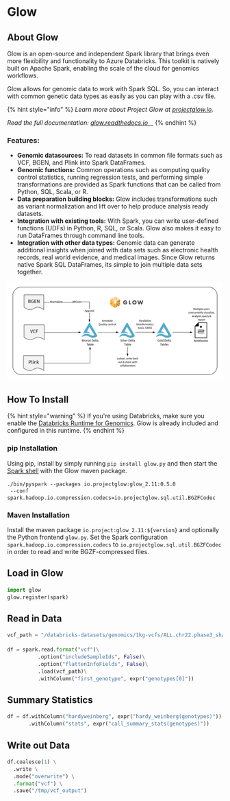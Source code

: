 # Glow

## About Glow

Glow is an open-source and independent Spark library that brings even more flexibility and functionality to Azure Databricks. This toolkit is natively built on Apache Spark, enabling the scale of the cloud for genomics workflows.

Glow allows for genomic data to work with Spark SQL. So, you can interact with common genetic data types as easily as you can play with a .csv file.

{% hint style="info" %}
_Learn more about Project Glow at_ [_projectglow.io_](http://projectglow.io/)_._

_Read the full documentation:_ [_glow.readthedocs.io_](https://glow.readthedocs.io/en/latest/index.html)\_\_
{% endhint %}

### **Features:**

* **Genomic datasources:** To read datasets in common file formats such as VCF, BGEN, and Plink into Spark DataFrames.
* **Genomic functions:** Common operations such as computing quality control statistics, running regression tests, and performing simple transformations are provided as Spark functions that can be called from Python, SQL, Scala, or R.
* **Data preparation building blocks:** Glow includes transformations such as variant normalization and lift over to help produce analysis ready datasets.
* **Integration with existing tools:** With Spark, you can write user-defined functions \(UDFs\) in Python, R, SQL, or Scala. Glow also makes it easy to run DataFrames through command line tools.
* **Integration with other data types:** Genomic data can generate additional insights when joined with data sets such as electronic health records, real world evidence, and medical images. Since Glow returns native Spark SQL DataFrames, its simple to join multiple data sets together.

![](../.gitbook/assets/glow_ref_arch_genomics.png)

## How To Install

{% hint style="warning" %}
If you're using Databricks, make sure you enable the [Databricks Runtime for Genomics](https://docs.databricks.com/runtime/genomicsruntime.html). Glow is already included and configured in this runtime.
{% endhint %}

### pip Installation

Using pip, install by simply running `pip install glow.py` and then start the [Spark shell](http://spark.apache.org/docs/latest/rdd-programming-guide.html#using-the-shell) with the Glow maven package.

```text
./bin/pyspark --packages io.projectglow:glow_2.11:0.5.0
 --conf spark.hadoop.io.compression.codecs=io.projectglow.sql.util.BGZFCodec
```

### Maven Installation

Install the maven package `io.project:glow_2.11:${version}` and optionally the Python frontend `glow.py`. Set the Spark configuration `spark.hadoop.io.compression.codecs` to `io.projectglow.sql.util.BGZFCodec` in order to read and write BGZF-compressed files.

## Load in Glow

```python
import glow
glow.register(spark)
```

## Read in Data

```python
vcf_path = "/databricks-datasets/genomics/1kg-vcfs/ALL.chr22.phase3_shapeit2_mvncall_integrated_v5a.20130502.genotypes.vcf.gz"

df = spark.read.format("vcf")\
          .option("includeSampleIds", False)\
          .option("flattenInfoFields", False)\
          .load(vcf_path)\
          .withColumn("first_genotype", expr("genotypes[0]"))
```

## Summary Statistics

```python
df = df.withColumn("hardyweinberg", expr("hardy_weinberg(genotypes)")) \
       .withColumn("stats", expr("call_summary_stats(genotypes)"))
```

## Write out Data

```python
df.coalesce(1) \
  .write \
  .mode("overwrite") \
  .format("vcf") \
  .save("/tmp/vcf_output")
```

